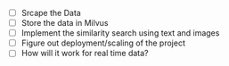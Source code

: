 - [ ] Srcape the Data
- [ ] Store the data in Milvus
- [ ] Implement the similarity search using text and images
- [ ] Figure out deployment/scaling of the project
- [ ] How will it work for real time data?
